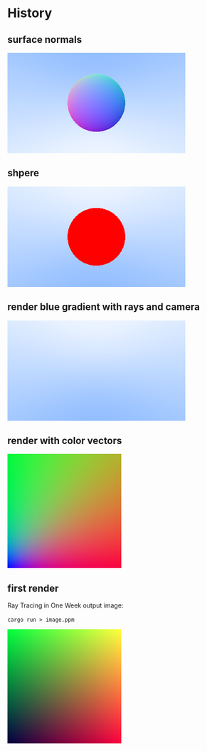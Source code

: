 # History

## surface normals
![surface normals](history_images/surface_normals.png)

## shpere
![sphere](history_images/shpere.png)


## render blue gradient with rays and camera
![rendered gradient](history_images/blue_gradient.png)

## render with color vectors
![rendered gradient](history_images/RTiOW_output_file_with_color_vectors.png)

## first render
Ray Tracing in One Week output image:

`cargo run > image.ppm` 

![rendered gradient](history_images/RTiOW_output_file.png)

